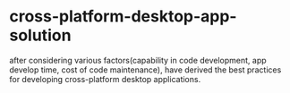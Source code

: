 # cross-platform-desktop-app-solution
after considering various factors(capability in code development, app develop time, cost of code maintenance), have derived the best practices for developing cross-platform desktop applications.
